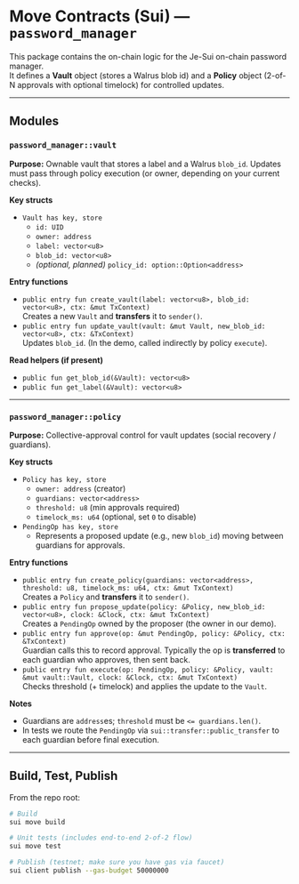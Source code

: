 # Move Contracts (Sui) — `password_manager`

This package contains the on-chain logic for the Je-Sui on-chain password manager.  
It defines a **Vault** object (stores a Walrus blob id) and a **Policy** object (2-of-N approvals with optional timelock) for controlled updates.

---

## Modules

### `password_manager::vault`

**Purpose:** Ownable vault that stores a label and a Walrus `blob_id`. Updates must pass through policy execution (or owner, depending on your current checks).

**Key structs**
- `Vault has key, store`  
  - `id: UID`  
  - `owner: address`  
  - `label: vector<u8>`  
  - `blob_id: vector<u8>`  
  - *(optional, planned)* `policy_id: option::Option<address>`

**Entry functions**
- `public entry fun create_vault(label: vector<u8>, blob_id: vector<u8>, ctx: &mut TxContext)`  
  Creates a new `Vault` and **transfers** it to `sender()`.
- `public entry fun update_vault(vault: &mut Vault, new_blob_id: vector<u8>, ctx: &TxContext)`  
  Updates `blob_id`. (In the demo, called indirectly by policy `execute`).

**Read helpers (if present)**
- `public fun get_blob_id(&Vault): vector<u8>`  
- `public fun get_label(&Vault): vector<u8>`

---

### `password_manager::policy`

**Purpose:** Collective-approval control for vault updates (social recovery / guardians).

**Key structs**
- `Policy has key, store`  
  - `owner: address` (creator)  
  - `guardians: vector<address>`  
  - `threshold: u8` (min approvals required)  
  - `timelock_ms: u64` (optional, set `0` to disable)
- `PendingOp has key, store`  
  - Represents a proposed update (e.g., new `blob_id`) moving between guardians for approvals.

**Entry functions**
- `public entry fun create_policy(guardians: vector<address>, threshold: u8, timelock_ms: u64, ctx: &mut TxContext)`  
  Creates a `Policy` and **transfers** it to `sender()`.
- `public entry fun propose_update(policy: &Policy, new_blob_id: vector<u8>, clock: &Clock, ctx: &mut TxContext)`  
  Creates a `PendingOp` owned by the proposer (the owner in our demo).
- `public entry fun approve(op: &mut PendingOp, policy: &Policy, ctx: &TxContext)`  
  Guardian calls this to record approval. Typically the op is **transferred** to each guardian who approves, then sent back.
- `public entry fun execute(op: PendingOp, policy: &Policy, vault: &mut vault::Vault, clock: &Clock, ctx: &mut TxContext)`  
  Checks threshold (+ timelock) and applies the update to the `Vault`.

**Notes**
- Guardians are `address`es; `threshold` must be `<= guardians.len()`.  
- In tests we route the `PendingOp` via `sui::transfer::public_transfer` to each guardian before final execution.

---

## Build, Test, Publish

From the repo root:

```bash
# Build
sui move build

# Unit tests (includes end-to-end 2-of-2 flow)
sui move test

# Publish (testnet; make sure you have gas via faucet)
sui client publish --gas-budget 50000000
